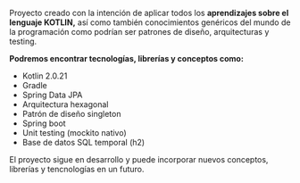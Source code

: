 Proyecto creado con la intención de aplicar todos los **aprendizajes sobre el lenguaje KOTLIN,** así como también
conocimientos genéricos del mundo de la programación como podrían ser patrones de diseño, arquitecturas y testing.

**Podremos encontrar tecnologías, librerías y conceptos como:**

- Kotlin 2.0.21
- Gradle
- Spring Data JPA
- Arquitectura hexagonal
- Patrón de diseño singleton
- Spring boot
- Unit testing (mockito nativo)
- Base de datos SQL temporal (h2)

El proyecto sigue en desarrollo y puede incorporar nuevos conceptos, librerías y tencnologías en un futuro.
